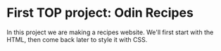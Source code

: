 # First TOP project: Odin Recipes

In this project we are making a recipes website.
We'll first start with the HTML, then come back later to style it with CSS.
